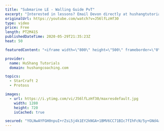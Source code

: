 ```yaml
---
title: "Submarine LE - Walling Guide PvT"
excerpt: "Interested in lessons? Email Devon directly at hushangtutorials@outlook.com ------------------------------------------------------------------------------------------------------- Want to support HuShang Tutorials directly? Patreon is a website where you can contribute a monthly donation that will help"
originalUrl: https://youtube.com/watch?v=J56lfLzHf30
type: video
price: Free
length: PT2M41S
publishedDateTime: 2020-05-29T21:35:23Z
heat: 50

featuredContent: "<iframe width=\"800\" height=\"500\" frameborder=\"0\" src=\"https://www.youtube.com/embed/J56lfLzHf30\" allow=\"accelerometer; autoplay; encrypted-media; gyroscope; picture-in-picture\" allowfullscreen></iframe>"

provider:
  name: HuShang Tutorials
  domain: hushangcoaching.com

topics:
  - StarCraft 2
  - Protoss

images:
  - url: https://i.ytimg.com/vi/J56lfLzHf30/maxresdefault.jpg
    width: 1280
    height: 720
    isCached: true

secured: "YOLNwAYFGH0npuI+rZsL5j4k1EY2kNGA+1BMV6CC71BIc7fIhFcN/5y+GNd4a/CFNVa+DMDSQbXs1UeSFrTJ4ocnk8Ht/xJWX6ZKWJrs+lGjNk2RcvWATr3UJhke4qBqa1B1DGMaxEaSIz/qll4fdd2Hi0KwBZKULXqLkQ+teiuXGWCsYWPyfu0SLXIbBKObi4GJ2F0BTJsTRet+XxGD6pCdqzWM3bHTaMc62Ej95DJ/qdFxOaAG0iKUVEnyO5mLCyTukr8crcsmrzJNWdDVhSHHlkXtyWt/ZfAizGRpdIH8g9fVIyp88OeXZt5eK5cpG8nsYdPltqDUt0jDCXteUR+Z5GBmHD3QID5+cerMOR4joRBy5MMdKBpmUKvAk0t9m4tACngJuGiDmbvPfOKfpd3CpHh5uVzllhxCO3aDNxw=;p4x3m1U0EpHpZv+yJESrpA=="
---
```


